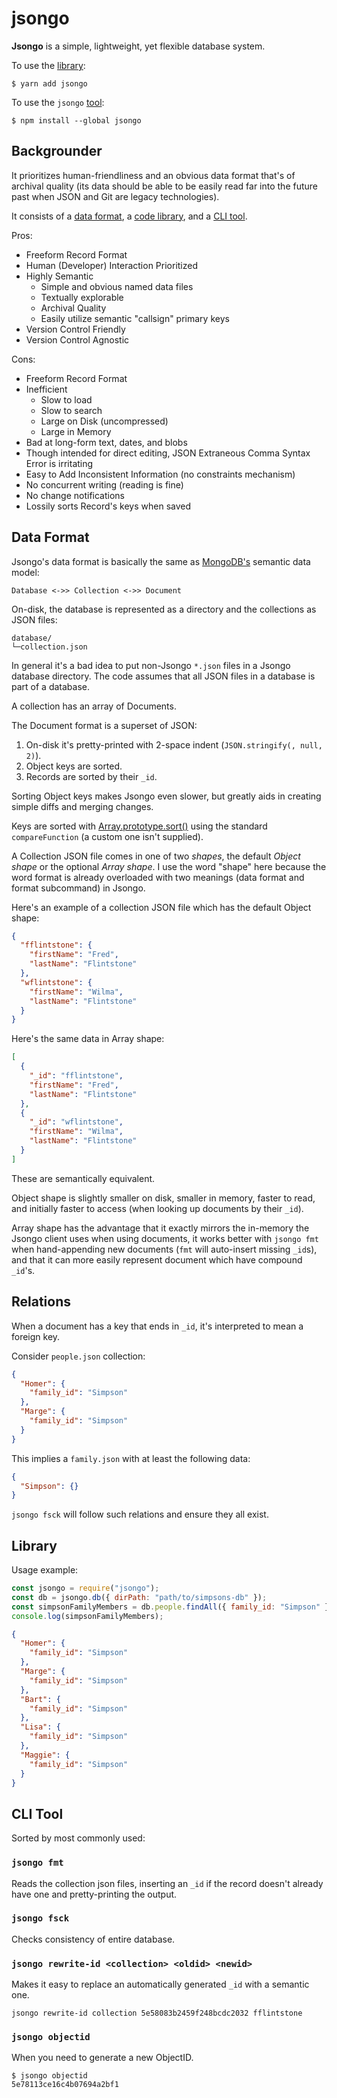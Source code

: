 # jsongo

**Jsongo** is a simple, lightweight, yet flexible database system.

To use the [library](#library):

    $ yarn add jsongo

To use the `jsongo` [tool](#cli-tool):

    $ npm install --global jsongo

## Backgrounder

It prioritizes human-friendliness and an obvious data format that's of archival quality (its data should be able to be easily read far into the future past when JSON and Git are legacy technologies).

It consists of a [data format](#data-format), a [code library](#library), and a [CLI tool](#cli-tool).

Pros:

- Freeform Record Format
- Human (Developer) Interaction Prioritized
- Highly Semantic
  - Simple and obvious named data files
  - Textually explorable
  - Archival Quality
  - Easily utilize semantic "callsign" primary keys
- Version Control Friendly
- Version Control Agnostic

Cons:

- Freeform Record Format
- Inefficient
  - Slow to load
  - Slow to search
  - Large on Disk (uncompressed)
  - Large in Memory
- Bad at long-form text, dates, and blobs
- Though intended for direct editing, JSON Extraneous Comma Syntax Error is irritating
- Easy to Add Inconsistent Information (no constraints mechanism)
- No concurrent writing (reading is fine)
- No change notifications
- Lossily sorts Record's keys when saved

## Data Format

Jsongo's data format is basically the same as [MongoDB's](https://en.wikipedia.org/wiki/MongoDB) semantic data model:

    Database <->> Collection <->> Document

On-disk, the database is represented as a directory and the collections as JSON files:

    database/
    └─collection.json

In general it's a bad idea to put non-Jsongo `*.json` files in a Jsongo database directory. The code assumes that all JSON files in a database is part of a database.

A collection has an array of Documents.

The Document format is a superset of JSON:

1. On-disk it's pretty-printed with 2-space indent (`JSON.stringify(, null, 2)`).
2. Object keys are sorted.
3. Records are sorted by their `_id`.

Sorting Object keys makes Jsongo even slower, but greatly aids in creating simple diffs and merging changes.

Keys are sorted with [Array.prototype.sort()](https://developer.mozilla.org/en-US/docs/Web/JavaScript/Reference/Global_Objects/Array/sort) using the standard `compareFunction` (a custom one isn't supplied).

A Collection JSON file comes in one of two _shapes_, the default _Object shape_ or the optional _Array shape_. I use the word "shape" here because the word format is already overloaded with two meanings (data format and format subcommand) in Jsongo.

Here's an example of a collection JSON file which has the default Object shape:

```json
{
  "fflintstone": {
    "firstName": "Fred",
    "lastName": "Flintstone"
  },
  "wflintstone": {
    "firstName": "Wilma",
    "lastName": "Flintstone"
  }
}
```

Here's the same data in Array shape:

```json
[
  {
    "_id": "fflintstone",
    "firstName": "Fred",
    "lastName": "Flintstone"
  },
  {
    "_id": "wflintstone",
    "firstName": "Wilma",
    "lastName": "Flintstone"
  }
]
```

These are semantically equivalent.

Object shape is slightly smaller on disk, smaller in memory, faster to read, and initially faster to access (when looking up documents by their `_id`).

Array shape has the advantage that it exactly mirrors the in-memory the Jsongo client uses when using documents, it works better with `jsongo fmt` when hand-appending new documents (`fmt` will auto-insert missing `_id`s), and that it can more easily represent document which have compound `_id`'s.

## Relations

When a document has a key that ends in `_id`, it's interpreted to mean a foreign key.

Consider `people.json` collection:

```json
{
  "Homer": {
    "family_id": "Simpson"
  },
  "Marge": {
    "family_id": "Simpson"
  }
}
```

This implies a `family.json` with at least the following data:

```json
{
  "Simpson": {}
}
```

`jsongo fsck` will follow such relations and ensure they all exist.

<!-- TODO compound _id -->

## Library

Usage example:

```js
const jsongo = require("jsongo");
const db = jsongo.db({ dirPath: "path/to/simpsons-db" });
const simpsonFamilyMembers = db.people.findAll({ family_id: "Simpson" });
console.log(simpsonFamilyMembers);
```

```json
{
  "Homer": {
    "family_id": "Simpson"
  },
  "Marge": {
    "family_id": "Simpson"
  },
  "Bart": {
    "family_id": "Simpson"
  },
  "Lisa": {
    "family_id": "Simpson"
  },
  "Maggie": {
    "family_id": "Simpson"
  }
}
```

<!-- TODO FIX ordering above -->

## CLI Tool

Sorted by most commonly used:

### `jsongo fmt`

Reads the collection json files, inserting an `_id` if the record doesn't already have one and pretty-printing the output.

### `jsongo fsck`

Checks consistency of entire database.

### `jsongo rewrite-id <collection> <oldid> <newid>`

Makes it easy to replace an automatically generated `_id` with a semantic one.

    jsongo rewrite-id collection 5e58083b2459f248bcdc2032 fflintstone

### `jsongo objectid`

When you need to generate a new ObjectID.

    $ jsongo objectid
    5e78113ce16c4b07694a2bf1

